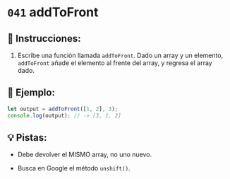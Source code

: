 # `041` addToFront

## 📝 Instrucciones:

1. Escribe una función llamada `addToFront`. Dado un array y un elemento, `addToFront` añade el elemento al frente del array, y regresa el array dado.

## 📎 Ejemplo:

```Javascript
let output = addToFront([1, 2], 3);
console.log(output); // -> [3, 1, 2]
```

## 💡 Pistas:

+ Debe devolver el MISMO array, no uno nuevo.

+ Busca en Google el método `unshift()`.
